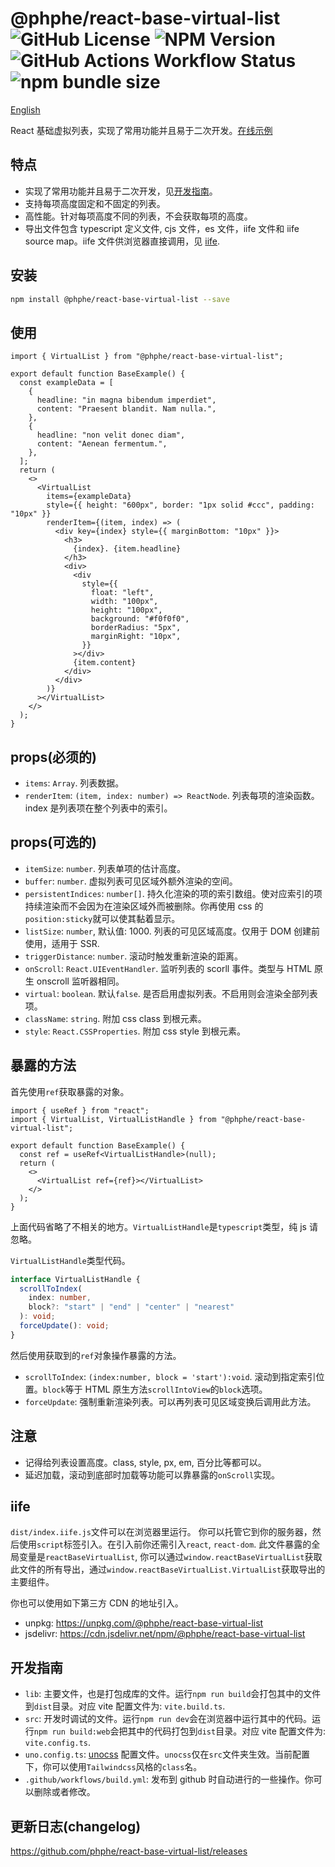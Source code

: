 # @phphe/react-base-virtual-list ![GitHub License](https://img.shields.io/github/license/phphe/react-base-virtual-list) ![NPM Version](https://img.shields.io/npm/v/@phphe/react-base-virtual-list) ![GitHub Actions Workflow Status](https://img.shields.io/github/actions/workflow/status/phphe/react-base-virtual-list/build.yml) ![npm bundle size](https://img.shields.io/bundlephobia/minzip/%40phphe%2Freact-base-virtual-list)

[English](README.md)

React 基础虚拟列表，实现了常用功能并且易于二次开发。[在线示例](https://phphe.github.io/react-base-virtual-list/)

## 特点

- 实现了常用功能并且易于二次开发，见[开发指南](#开发指南)。
- 支持每项高度固定和不固定的列表。
- 高性能。针对每项高度不同的列表，不会获取每项的高度。
- 导出文件包含 typescript 定义文件, cjs 文件，es 文件，iife 文件和 iife source map。iife 文件供浏览器直接调用，见 [iife](#iife).

## 安装

```sh
npm install @phphe/react-base-virtual-list --save
```

## 使用

```tsx
import { VirtualList } from "@phphe/react-base-virtual-list";

export default function BaseExample() {
  const exampleData = [
    {
      headline: "in magna bibendum imperdiet",
      content: "Praesent blandit. Nam nulla.",
    },
    {
      headline: "non velit donec diam",
      content: "Aenean fermentum.",
    },
  ];
  return (
    <>
      <VirtualList
        items={exampleData}
        style={{ height: "600px", border: "1px solid #ccc", padding: "10px" }}
        renderItem={(item, index) => (
          <div key={index} style={{ marginBottom: "10px" }}>
            <h3>
              {index}. {item.headline}
            </h3>
            <div>
              <div
                style={{
                  float: "left",
                  width: "100px",
                  height: "100px",
                  background: "#f0f0f0",
                  borderRadius: "5px",
                  marginRight: "10px",
                }}
              ></div>
              {item.content}
            </div>
          </div>
        )}
      ></VirtualList>
    </>
  );
}
```

## props(必须的)

- `items`: `Array`. 列表数据。
- `renderItem`: `(item, index: number) => ReactNode`. 列表每项的渲染函数。index 是列表项在整个列表中的索引。

## props(可选的)

- `itemSize`: `number`. 列表单项的估计高度。
- `buffer`: `number`. 虚拟列表可见区域外额外渲染的空间。
- `persistentIndices`: `number[]`. 持久化渲染的项的索引数组。使对应索引的项持续渲染而不会因为在渲染区域外而被删除。你再使用 css 的`position:sticky`就可以使其黏着显示。
- `listSize`: `number`, 默认值: 1000. 列表的可见区域高度。仅用于 DOM 创建前使用，适用于 SSR.
- `triggerDistance`: `number`. 滚动时触发重新渲染的距离。
- `onScroll`: `React.UIEventHandler`. 监听列表的 scorll 事件。类型与 HTML 原生 onscroll 监听器相同。
- `virtual`: `boolean`. 默认`false`. 是否启用虚拟列表。不启用则会渲染全部列表项。
- `className`: `string`. 附加 css class 到根元素。
- `style`: `React.CSSProperties`. 附加 css style 到根元素。

## 暴露的方法

首先使用`ref`获取暴露的对象。

```tsx
import { useRef } from "react";
import { VirtualList, VirtualListHandle } from "@phphe/react-base-virtual-list";

export default function BaseExample() {
  const ref = useRef<VirtualListHandle>(null);
  return (
    <>
      <VirtualList ref={ref}></VirtualList>
    </>
  );
}
```

上面代码省略了不相关的地方。`VirtualListHandle`是`typescript`类型，纯 js 请忽略。

`VirtualListHandle`类型代码。

```ts
interface VirtualListHandle {
  scrollToIndex(
    index: number,
    block?: "start" | "end" | "center" | "nearest"
  ): void;
  forceUpdate(): void;
}
```

然后使用获取到的`ref`对象操作暴露的方法。

- `scrollToIndex`: `(index:number, block = 'start'):void`. 滚动到指定索引位置。`block`等于 HTML 原生方法`scrollIntoView`的`block`选项。
- `forceUpdate`: 强制重新渲染列表。可以再列表可见区域变换后调用此方法。

## 注意

- 记得给列表设置高度。class, style, px, em, 百分比等都可以。
- 延迟加载，滚动到底部时加载等功能可以靠暴露的`onScroll`实现。

## iife

`dist/index.iife.js`文件可以在浏览器里运行。
你可以托管它到你的服务器，然后使用`script`标签引入。在引入前你还需引入`react`, `react-dom`. 此文件暴露的全局变量是`reactBaseVirtualList`, 你可以通过`window.reactBaseVirtualList`获取此文件的所有导出，通过`window.reactBaseVirtualList.VirtualList`获取导出的主要组件。

你也可以使用如下第三方 CDN 的地址引入。

- unpkg: https://unpkg.com/@phphe/react-base-virtual-list
- jsdelivr: https://cdn.jsdelivr.net/npm/@phphe/react-base-virtual-list

## 开发指南

- `lib`: 主要文件，也是打包成库的文件。运行`npm run build`会打包其中的文件到`dist`目录。对应 vite 配置文件为: `vite.build.ts`.
- `src`: 开发时调试的文件。运行`npm run dev`会在浏览器中运行其中的代码。运行`npm run build:web`会把其中的代码打包到`dist`目录。对应 vite 配置文件为: `vite.config.ts`.
- `uno.config.ts`: [unocss](https://github.com/unocss/unocss) 配置文件。`unocss`仅在`src`文件夹生效。当前配置下，你可以使用`Tailwindcss`风格的`class`名。
- `.github/workflows/build.yml`: 发布到 github 时自动进行的一些操作。你可以删除或者修改。

## 更新日志(changelog)

https://github.com/phphe/react-base-virtual-list/releases
